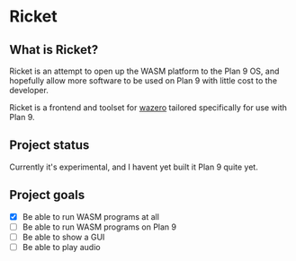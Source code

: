 # Ricket

## What is Ricket?

Ricket is an attempt to open up the WASM platform to the Plan 9 OS, and hopefully allow more software to be used on Plan 9 with little cost to the developer.

Ricket is a frontend and toolset for [wazero](https://github.com/tetratelabs/wazero) tailored specifically for use with Plan 9.

## Project status

Currently it's experimental, and I havent yet built it Plan 9 quite yet.


## Project goals

- [x] Be able to run WASM programs at all
- [ ] Be able to run WASM programs on Plan 9
- [ ] Be able to show a GUI
- [ ] Be able to play audio
